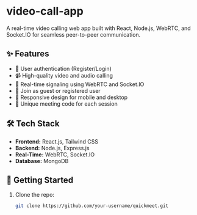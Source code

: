 # video-call-app
A real-time video calling web app built with React, Node.js, WebRTC, and Socket.IO for seamless peer-to-peer communication.
## ✨ Features

- 🔐 User authentication (Register/Login)
- 📹 High-quality video and audio calling
- 📡 Real-time signaling using WebRTC and Socket.IO
- 💬 Join as guest or registered user
- 📱 Responsive design for mobile and desktop
- 🔗 Unique meeting code for each session

## 🛠️ Tech Stack

- **Frontend:** React.js, Tailwind CSS
- **Backend:** Node.js, Express.js
- **Real-Time:** WebRTC, Socket.IO
- **Database:** MongoDB

## 🚀 Getting Started

1. Clone the repo:
   ```bash
   git clone https://github.com/your-username/quickmeet.git
